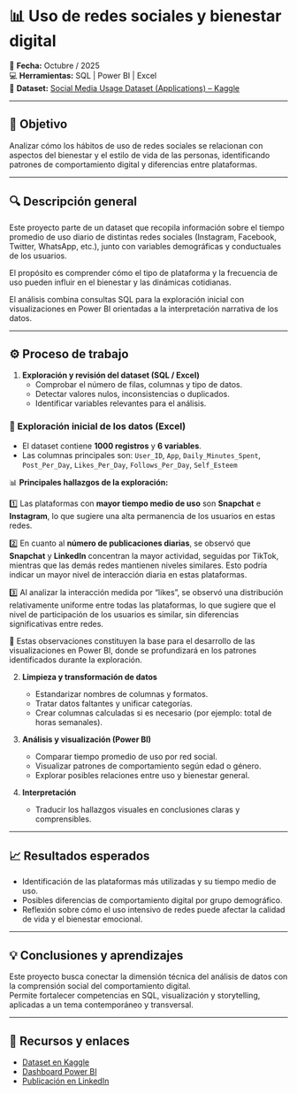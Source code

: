 # 📊 Uso de redes sociales y bienestar digital

📅 **Fecha:** Octubre / 2025  
💻 **Herramientas:** SQL | Power BI | Excel  
📂 **Dataset:** [Social Media Usage Dataset (Applications) – Kaggle](https://www.kaggle.com/datasets/bhadramohit/social-media-usage-datasetapplications)

---

## 🎯 Objetivo
Analizar cómo los hábitos de uso de redes sociales se relacionan con aspectos del bienestar y el estilo de vida de las personas, identificando patrones de comportamiento digital y diferencias entre plataformas.  

---

## 🔍 Descripción general
Este proyecto parte de un dataset que recopila información sobre el tiempo promedio de uso diario de distintas redes sociales (Instagram, Facebook, Twitter, WhatsApp, etc.), junto con variables demográficas y conductuales de los usuarios.  

El propósito es comprender cómo el tipo de plataforma y la frecuencia de uso pueden influir en el bienestar y las dinámicas cotidianas.  

El análisis combina consultas SQL para la exploración inicial con visualizaciones en Power BI orientadas a la interpretación narrativa de los datos.  

---

## ⚙️ Proceso de trabajo

1. **Exploración y revisión del dataset (SQL / Excel)**  
   - Comprobar el número de filas, columnas y tipo de datos.  
   - Detectar valores nulos, inconsistencias o duplicados.  
   - Identificar variables relevantes para el análisis.
### 🔎 Exploración inicial de los datos (Excel)

- El dataset contiene **1000 registros** y **6 variables**.
- Las columnas principales son: `User_ID`, `App`, `Daily_Minutes_Spent`, `Post_Per_Day`, `Likes_Per_Day`, `Follows_Per_Day`, `Self_Esteem`

📊 **Principales hallazgos de la exploración:**

1️⃣ Las plataformas con **mayor tiempo medio de uso** son **Snapchat** e **Instagram**, lo que sugiere una alta permanencia de los usuarios en estas redes.  

2️⃣ En cuanto al **número de publicaciones diarias**, se observó que **Snapchat** y **LinkedIn** concentran la mayor actividad, seguidas por TikTok, mientras que las demás redes mantienen niveles similares. Esto podría indicar un mayor nivel de interacción diaria en estas plataformas.  

3️⃣ Al analizar la interacción medida por “likes”, se observó una distribución relativamente uniforme entre todas las plataformas, lo que sugiere que el nivel de participación de los usuarios es similar, sin diferencias significativas entre redes.

🧠 Estas observaciones constituyen la base para el desarrollo de las visualizaciones en Power BI, donde se profundizará en los patrones identificados durante la exploración.

2. **Limpieza y transformación de datos**  
   - Estandarizar nombres de columnas y formatos.  
   - Tratar datos faltantes y unificar categorías.  
   - Crear columnas calculadas si es necesario (por ejemplo: total de horas semanales).

3. **Análisis y visualización (Power BI)**  
   - Comparar tiempo promedio de uso por red social.  
   - Visualizar patrones de comportamiento según edad o género.  
   - Explorar posibles relaciones entre uso y bienestar general.

4. **Interpretación**  
   - Traducir los hallazgos visuales en conclusiones claras y comprensibles.  

---

## 📈 Resultados esperados
- Identificación de las plataformas más utilizadas y su tiempo medio de uso.  
- Posibles diferencias de comportamiento digital por grupo demográfico.  
- Reflexión sobre cómo el uso intensivo de redes puede afectar la calidad de vida y el bienestar emocional.  

---

## 💡 Conclusiones y aprendizajes
Este proyecto busca conectar la dimensión técnica del análisis de datos con la comprensión social del comportamiento digital.  
Permite fortalecer competencias en SQL, visualización y storytelling, aplicadas a un tema contemporáneo y transversal.

---

## 📎 Recursos y enlaces
- [Dataset en Kaggle](https://www.kaggle.com/datasets/bhadramohit/social-media-usage-datasetapplications)  
- [Dashboard Power BI](#)  
- [Publicación en LinkedIn](#)
